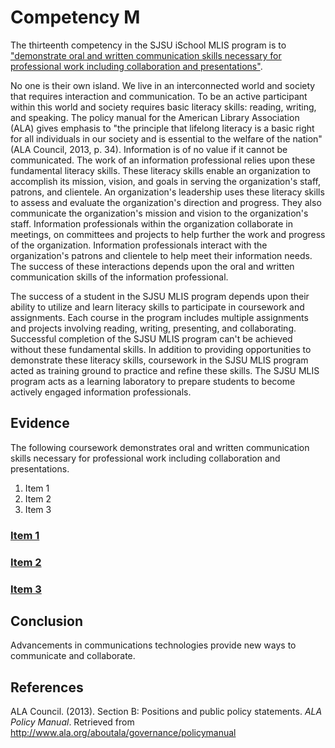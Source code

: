 # Competency M

The thirteenth competency in the SJSU iSchool MLIS program is to ["demonstrate oral and written communication skills necessary for professional work including collaboration and presentations"](http://ischool.sjsu.edu/current-students/courses/core-competencies).

No one is their own island. We live in an interconnected world and society that requires interaction and communication. To be an active participant within this world and society requires basic literacy skills: reading, writing, and speaking. The policy manual for the American Library Association (ALA) gives emphasis to "the principle that lifelong literacy is a basic right for all individuals in our society and is essential to the welfare of the nation" (ALA Council, 2013, p. 34). Information is of no value if it cannot be communicated. The work of an information professional relies upon these fundamental literacy skills. These literacy skills enable an organization to accomplish its mission, vision, and goals in serving the organization's staff, patrons, and clientele. An organization's leadership uses these literacy skills to assess and evaluate the organization's direction and progress. They also communicate the organization's mission and vision to the organization's staff. Information professionals within the organization collaborate in meetings, on committees and projects to help further the work and progress of the organization. Information professionals interact with the organization's patrons and clientele to help meet their information needs. The success of these interactions depends upon the oral and written communication skills of the information professional.

The success of a student in the SJSU MLIS program depends upon their ability to utilize and learn literacy skills to participate in coursework and assignments. Each course in the program includes multiple assignments and projects involving reading, writing, presenting, and collaborating. Successful completion of the SJSU MLIS program can't be achieved without these fundamental skills. In addition to providing opportunities to demonstrate these literacy skills, coursework in the SJSU MLIS program acted as training ground to practice and refine these skills. The SJSU MLIS program acts as a learning laboratory to prepare students to become actively engaged information professionals. 

## Evidence

The following coursework demonstrates oral and written communication skills necessary for professional work including collaboration and presentations. 

1. Item 1
2. Item 2
3. Item 3

### [Item 1]()

### [Item 2]() 

### [Item 3]()

## Conclusion

Advancements in communications technologies provide new ways to communicate and collaborate. 

## References

ALA Council. (2013). Section B: Positions and public policy statements. *ALA Policy Manual*. Retrieved from <http://www.ala.org/aboutala/governance/policymanual>
